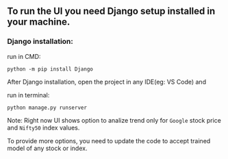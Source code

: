 ## To run the UI you need Django setup installed in your machine.

### **Django** installation:

run in CMD: 
```
python -m pip install Django
```

After Django installation, open the project in any IDE(eg: VS Code) and

run in terminal: 
```
python manage.py runserver
```

Note: Right now UI shows option to analize trend only for `Google` stock price and `Nifty50` index values.

To provide more options, you need to update the code to accept trained model of any stock or index.  
